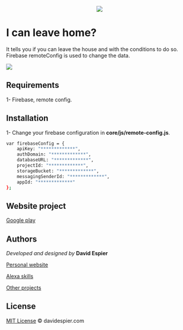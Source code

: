 <p align="center">
  <img src="https://i.postimg.cc/qRLmzZxb/quedarme-casa.jpg">
</p>


# I can leave home?

It tells you if you can leave the house and with the conditions to do so.
Firebase remoteConfig is used to change the data.


<img src="https://i.postimg.cc/httKjH8w/puedosalirdecasaweb.png">

## Requirements

  1- Firebase, remote config.
 

## Installation

  1- Change your firebase configuration in __core/js/remote-config.js__.
 
```bash
var firebaseConfig = {
    apiKey: "*************",
    authDomain: "*************",
    databaseURL: "*************",
    projectId: "*************",
    storageBucket: "*************",
    messagingSenderId: "*************",
    appId: "*************"
};
```

## Website project

[Google play](https://play.google.com/store/apps/details?id=com.davidespier.puedosalirdecasa)


## Authors

 *Developed and designed by*  **David Espier**


[Personal website](https://davidespier.com)

[Alexa skills](https://www.amazon.es/s?k=davidespier&i=alexa-skills)
        
[Other projects](https://github.com/davidespier?tab=repositories)


## License


[MIT License](https://choosealicense.com/licenses/mit/) © davidespier.com

